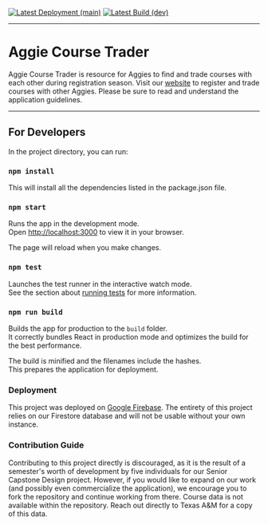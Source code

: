 [![Latest Deployment (main)](https://github.com/AggieCourseTrader/ACT/actions/workflows/firebase-hosting-merge.yml/badge.svg?branch=main)](https://github.com/AggieCourseTrader/ACT/actions/workflows/firebase-hosting-merge.yml)
[![Latest Build (dev)](https://github.com/AggieCourseTrader/ACT/actions/workflows/firebase-hosting-merge-dev.yml/badge.svg?branch=dev)](https://github.com/AggieCourseTrader/ACT/actions/workflows/firebase-hosting-merge-dev.yml)

---

# Aggie Course Trader

Aggie Course Trader is  resource for Aggies to find and trade courses with each other during registration season. 
Visit our [website](https://aggiecoursetrader.com/) to register and trade courses with other Aggies. Please be sure to read and understand the application guidelines.

---

## For Developers

In the project directory, you can run:

### `npm install`

This will install all the dependencies listed in the package.json file.

### `npm start`

Runs the app in the development mode.\
Open [http://localhost:3000](http://localhost:3000) to view it in your browser.

The page will reload when you make changes.

### `npm test`

Launches the test runner in the interactive watch mode.\
See the section about [running tests](https://facebook.github.io/create-react-app/docs/running-tests) for more information.

### `npm run build`

Builds the app for production to the `build` folder.\
It correctly bundles React in production mode and optimizes the build for the best performance.

The build is minified and the filenames include the hashes.\
This prepares the application for deployment.

### Deployment

This project was deployed on [Google Firebase](https://console.firebase.google.com/). The entirety of this project relies on our Firestore database and will not be usable without your own instance.

### Contribution Guide

Contributing to this project directly is discouraged, as it is the result of a semester's worth of development by five individuals for our Senior Capstone Design project. However, if you would like to expand on our work (and possibly even commercialize the application), we encourage you to fork the repository and continue working from there. Course data is not available within the repository. Reach out directly to Texas A&M for a copy of this data.
